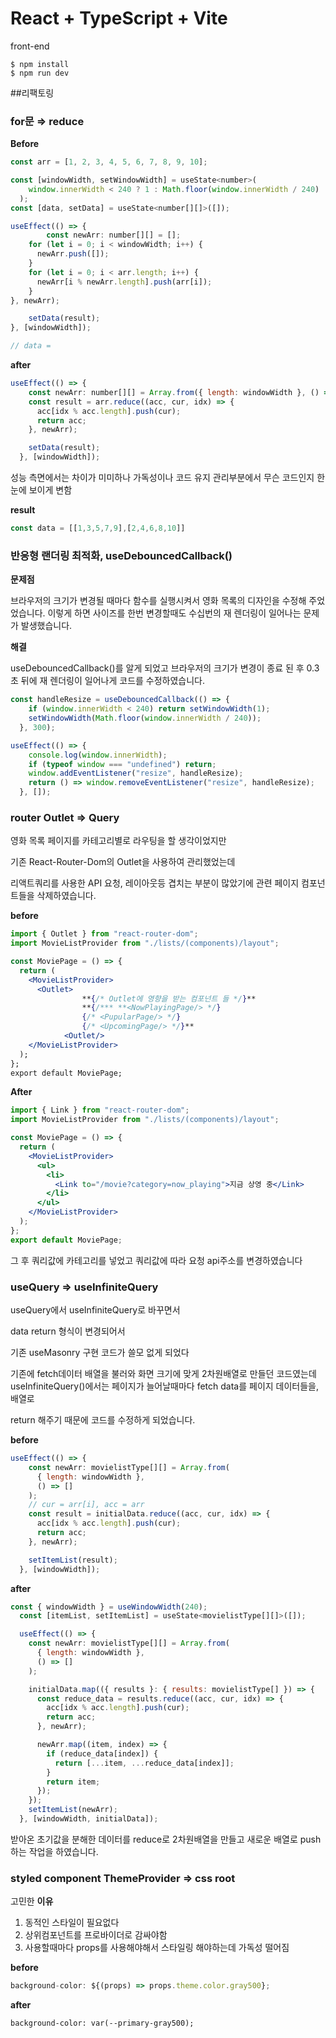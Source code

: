 # React + TypeScript + Vite

front-end 
~~~
$ npm install
$ npm run dev
~~~

##리팩토링 

### for문 ⇒ reduce

**Before**

```jsx
const arr = [1, 2, 3, 4, 5, 6, 7, 8, 9, 10];

const [windowWidth, setWindowWidth] = useState<number>(
    window.innerWidth < 240 ? 1 : Math.floor(window.innerWidth / 240)
  );
const [data, setData] = useState<number[][]>([]);

useEffect(() => {
		const newArr: number[][] = [];
    for (let i = 0; i < windowWidth; i++) {
      newArr.push([]);
    }
    for (let i = 0; i < arr.length; i++) {
      newArr[i % newArr.length].push(arr[i]);
    }
}, newArr);

    setData(result);
}, [windowWidth]);

// data = 
```

**after**

```jsx
useEffect(() => {
    const newArr: number[][] = Array.from({ length: windowWidth }, () => []);
    const result = arr.reduce((acc, cur, idx) => {
      acc[idx % acc.length].push(cur);
      return acc;
    }, newArr);

    setData(result);
  }, [windowWidth]);
```

성능 측면에서는 차이가 미미하나 가독성이나 코드 유지 관리부분에서 무슨 코드인지 한눈에 보이게 변함

**result**

```jsx
const data = [[1,3,5,7,9],[2,4,6,8,10]]
```

### 반응형 랜더링 최적화, useDebouncedCallback()

**문제점**

브라우저의 크기가 변경될 때마다 함수를 실행시켜서 영화 목록의 디자인을 수정해 주었었습니다. 이렇게 하면 사이즈를 한번 변경할때도 수십번의 재 렌더링이 일어나는 문제가 발생했습니다.

**해결**

useDebouncedCallback()를 알게 되었고 브라우저의 크기가 변경이 종료 된 후 0.3초 뒤에 재 렌더링이 일어나게 코드를 수정하였습니다.

```jsx
const handleResize = useDebouncedCallback(() => {
    if (window.innerWidth < 240) return setWindowWidth(1);
    setWindowWidth(Math.floor(window.innerWidth / 240));
  }, 300);

useEffect(() => {
    console.log(window.innerWidth);
    if (typeof window === "undefined") return;
    window.addEventListener("resize", handleResize);
    return () => window.removeEventListener("resize", handleResize);
  }, []);
```


### router Outlet => Query 

영화 목록 페이지를 카테고리별로 라우팅을 할 생각이었지만

기존 React-Router-Dom의 Outlet을 사용하여 관리했었는데

리액트쿼리를 사용한 API 요청, 레이아웃등 겹치는 부분이 많았기에 관련 페이지 컴포넌트들을 삭제하였습니다.

**before**

```jsx
import { Outlet } from "react-router-dom";
import MovieListProvider from "./lists/(components)/layout";

const MoviePage = () => {
  return (
    <MovieListProvider>
      <Outlet>
				**{/* Outlet에 영향을 받는 컴포넌트 들 */}**
				**{/*** **<NowPlayingPage/> */}
				{/* <PupularPage/> */}
				{/* <UpcomingPage/> */}**
			<Outlet/>
    </MovieListProvider>
  );
};
export default MoviePage;
```

**After**

```jsx
import { Link } from "react-router-dom";
import MovieListProvider from "./lists/(components)/layout";

const MoviePage = () => {
  return (
    <MovieListProvider>
      <ul>
        <li>
          <Link to="/movie?category=now_playing">지금 상영 중</Link>
        </li>
      </ul>
    </MovieListProvider>
  );
};
export default MoviePage;
```

그 후 쿼리값에 카테고리를 넣었고 쿼리값에 따라 요청 api주소를 변경하였습니다


### useQuery ⇒ useInfiniteQuery

useQuery에서 useInfiniteQuery로 바꾸면서

data return 형식이 변경되어서 

기존 useMasonry 구현 코드가 쓸모 없게 되었다

기존에 fetch데이터 배열을 불러와 화면 크기에 맞게 2차원배열로 만들던 코드였는데useInfiniteQuery()에서는 페이지가 늘어날때마다 fetch data를 페이지 데이터들을, 배열로

return 해주기 때문에 코드를 수정하게 되었습니다. 

**before**

```jsx
useEffect(() => {
    const newArr: movielistType[][] = Array.from(
      { length: windowWidth },
      () => []
    );
    // cur = arr[i], acc = arr
    const result = initialData.reduce((acc, cur, idx) => {
      acc[idx % acc.length].push(cur);
      return acc;
    }, newArr);

    setItemList(result);
  }, [windowWidth]);
```

**after**

```jsx
const { windowWidth } = useWindowWidth(240);
  const [itemList, setItemList] = useState<movielistType[][]>([]);

  useEffect(() => {
    const newArr: movielistType[][] = Array.from(
      { length: windowWidth },
      () => []
    );

    initialData.map(({ results }: { results: movielistType[] }) => {
      const reduce_data = results.reduce((acc, cur, idx) => {
        acc[idx % acc.length].push(cur);
        return acc;
      }, newArr);

      newArr.map((item, index) => {
        if (reduce_data[index]) {
          return [...item, ...reduce_data[index]];
        }
        return item;
      });
    });
    setItemList(newArr);
  }, [windowWidth, initialData]);
```

받아온 초기값을 분해한 데이터를 reduce로 2차원배열을 만들고 새로운 배열로 push하는 작업을 하였습니다.

### styled component ThemeProvider ⇒ css root

고민한 **이유** 

1. 동적인 스타일이 필요없다
2. 상위컴포넌트를 프로바이더로 감싸야함 
3. 사용할때마다 props를 사용해야해서 스타일링 해야하는데 가독성 떨어짐

**before**

```jsx
background-color: ${(props) => props.theme.color.gray500}; 
```

**after**

```tsx
background-color: var(--primary-gray500);
```

